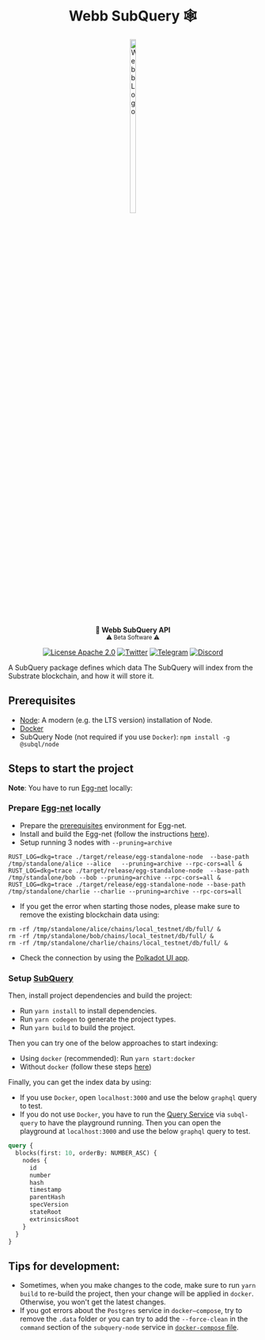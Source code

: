 <h1 align="center">Webb SubQuery 🕸️ </h1>
<div align="center">
<a href="https://www.webb.tools/">
    <img alt="Webb Logo" src="./assets/webb-icon.svg" width="15%" height="30%" />
  </a>
  </div>
<p align="center">
    <strong>🚀 Webb SubQuery API</strong>
    <br />
    <sub> ⚠️ Beta Software ⚠️ </sub>
</p>

<div align="center" >

[![License Apache 2.0](https://img.shields.io/badge/License-Apache%202.0-blue.svg?style=flat-square)](https://opensource.org/licenses/Apache-2.0)
[![Twitter](https://img.shields.io/twitter/follow/webbprotocol.svg?style=flat-square&label=Twitter&color=1DA1F2)](https://twitter.com/webbprotocol)
[![Telegram](https://img.shields.io/badge/Telegram-gray?logo=telegram)](https://t.me/webbprotocol)
[![Discord](https://img.shields.io/discord/833784453251596298.svg?style=flat-square&label=Discord&logo=discord)](https://discord.gg/cv8EfJu3Tn)

</div>

A SubQuery package defines which data The SubQuery will index from the Substrate blockchain, and how it will store it.

## Prerequisites

- [Node](https://nodejs.org/en/): A modern (e.g. the LTS version) installation of Node.
- [Docker](https://www.docker.com/)
- SubQuery Node (not required if you use `Docker`): `npm install -g @subql/node`

## Steps to start the project

**Note**: You have to run [Egg-net](https://github.com/webb-tools/egg-net) locally:

### Prepare [Egg-net](https://github.com/webb-tools/egg-net) locally

- Prepare the [prerequisites](https://github.com/webb-tools/egg-net#prerequisites) environment for Egg-net.
- Install and build the Egg-net (follow the instructions [here](https://github.com/webb-tools/egg-net#installation-)).
- Setup running 3 nodes with `--pruning=archive`

```shell
RUST_LOG=dkg=trace ./target/release/egg-standalone-node  --base-path /tmp/standalone/alice --alice   --pruning=archive --rpc-cors=all &
RUST_LOG=dkg=trace ./target/release/egg-standalone-node  --base-path /tmp/standalone/bob --bob --pruning=archive --rpc-cors=all &
RUST_LOG=dkg=trace ./target/release/egg-standalone-node --base-path /tmp/standalone/charlie --charlie --pruning=archive --rpc-cors=all
```

- If you get the error when starting those nodes, please make sure to remove the existing blockchain data using:

```shell
rm -rf /tmp/standalone/alice/chains/local_testnet/db/full/ &
rm -rf /tmp/standalone/bob/chains/local_testnet/db/full/ &
rm -rf /tmp/standalone/charlie/chains/local_testnet/db/full/ &
```

- Check the connection by using the [Polkadot UI app](https://polkadot.js.org/apps/?rpc=ws%3A%2F%2F127.0.0.1%3A9944#/explorer).

### Setup [SubQuery](https://subquery.network/)

Then, install project dependencies and build the project:

- Run `yarn install` to install dependencies.
- Run `yarn codegen` to generate the project types.
- Run `yarn build` to build the project.

Then you can try one of the below approaches to start indexing:

- Using `docker` (recommended): Run `yarn start:docker`
- Without `docker` (follow these steps [here](https://university.subquery.network/run_publish/run.html#running-an-indexer-subql-node))

Finally, you can get the index data by using:

- If you use `Docker`, open `localhost:3000` and use the below `graphql` query to test.
- If you do not use `Docker`, you have to run the [Query Service](https://academy.subquery.network/run_publish/run.html#running-a-query-service-subql-query) via `subql-query` to have the playground running. Then you can open the playground at `localhost:3000` and use the below `graphql` query to test.

```graphql
query {
  blocks(first: 10, orderBy: NUMBER_ASC) {
    nodes {
      id
      number
      hash
      timestamp
      parentHash
      specVersion
      stateRoot
      extrinsicsRoot
    }
  }
}
```

## Tips for development:

- Sometimes, when you make changes to the code, make sure to run `yarn build` to re-build the project, then your change will be applied in `docker`. Otherwise, you won't get the latest changes.
- If you got errors about the `Postgres` service in `docker–compose`, try to remove the `.data` folder or you can try to add the `--force-clean` in the `command` section of the `subquery-node` service in [`docker-compose` file](https://github.com/webb-tools/webb-subql/blob/trung-tin/init-connection-with-eggnet/docker-compose.yml#L37).
